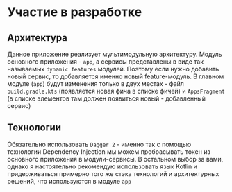 # Участие в разработке

## Архитектура
Данное приложение реализует мультимодульную архитектуру. Модуль основного приложения - `app`, а сервисы представлены в виде так называемых  `dynamic features` модулей. Поэтому если нужно добавить новый сервис, то добавляется именно новый feature-модуль. В главном модуле (`app`) будут изменения только в двух местах - файл `build.gradle.kts` (появляется новая фича в списке фичей) и `AppsFragment` (в списке элементов там должен появиться новый - добавленный сервис)  

## Технологии
Обязательно использовать `Dagger 2` - именно так с помощью технологии Dependency Injection мы можем пробрасывать токен из основного приложения в модули-сервисы. В остальном выбор за вами, однако я настоятельно рекомендую использовать язык Kotlin и придерживаться примерно того же стэка технологий и архитектурных решений, что используются в модуле `app`
